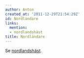 ```yaml
---
author: Anton
created_at: '2011-12-29T21:54:29Z'
id: Nordländare
links:
  mention:
  - nordlandshäst
title: Nordländare
---
```


Se [nordlandshäst].

  [nordlandshäst]: nordlandshäst
